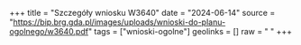 +++
title = "Szczegóły wniosku W3640"
date = "2024-06-14"
source = "https://bip.brg.gda.pl/images/uploads/wnioski-do-planu-ogolnego/w3640.pdf"
tags = ["wnioski-ogolne"]
geolinks = []
raw = " "
+++





